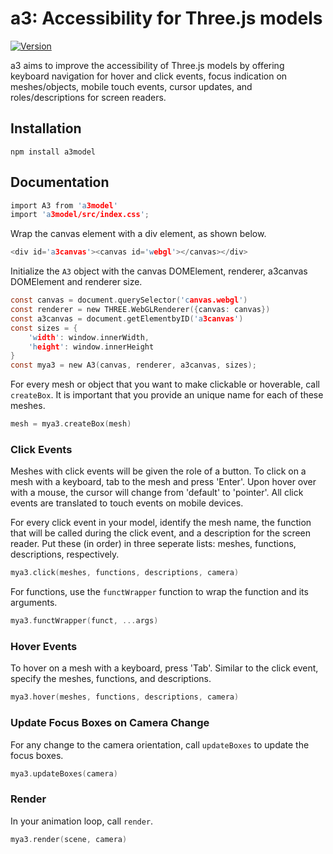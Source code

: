 # a3: Accessibility for Three.js models
[![Version](https://img.shields.io/badge/npm-v1.0.3-pink)](https://www.npmjs.com/package/a3model)

a3 aims to improve the accessibility of Three.js models by offering keyboard navigation for hover and click events, focus indication on meshes/objects, mobile touch events, cursor updates, and roles/descriptions for screen readers.

## Installation
``` 
npm install a3model 
```

## Documentation
```c 
import A3 from 'a3model'
import 'a3model/src/index.css';
```
Wrap the canvas element with a div element, as shown below.
```c 
<div id='a3canvas'><canvas id='webgl'></canvas></div>
```
Initialize the `A3` object with the canvas DOMElement, renderer, a3canvas DOMElement and renderer size.
```c 
const canvas = document.querySelector('canvas.webgl')
const renderer = new THREE.WebGLRenderer({canvas: canvas})
const a3canvas = document.getElementbyID('a3canvas')
const sizes = {
    'width': window.innerWidth,
    'height': window.innerHeight
}
const mya3 = new A3(canvas, renderer, a3canvas, sizes);
```
For every mesh or object that you want to make clickable or hoverable, call `createBox`. It is important that you provide an unique name for each of these meshes.
```c
mesh = mya3.createBox(mesh)
```
### Click Events
Meshes with click events will be given the role of a button. To click on a mesh with a keyboard, tab to the mesh and press 'Enter'. Upon hover over with a mouse, the cursor will change from 'default' to 'pointer'. All click events are translated to touch events on mobile devices.

For every click event in your model, identify the mesh name, the function that will be called during the click event, and a description for the screen reader. Put these (in order) in three seperate lists: meshes, functions, descriptions, respectively.
```c
mya3.click(meshes, functions, descriptions, camera)
```
For functions, use the `functWrapper` function to wrap the function and its arguments.
```c
mya3.functWrapper(funct, ...args)
```

### Hover Events
To hover on a mesh with a keyboard, press 'Tab'. Similar to the click event, specify the meshes, functions, and descriptions.
```c
mya3.hover(meshes, functions, descriptions, camera)
```
### Update Focus Boxes on Camera Change
For any change to the camera orientation, call `updateBoxes` to update the focus boxes.
```c
mya3.updateBoxes(camera)
```
### Render
In your animation loop, call `render`.
```c
mya3.render(scene, camera)
```